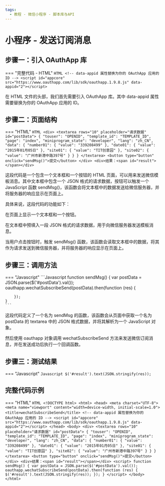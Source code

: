 ```yaml
---
tags:
  - 教程 - 微信小程序 - 脚本库与API
---
```


# 小程序 - 发送订阅消息


## 步骤一：引入 OAuthApp 库
=== "完整代码 - HTML"
    ```HTML
    <!-- data-appid 属性替换为你的 OAuthApp 应用的 ID -->
    <script id="appcore" src="https://www.oauthapp.com/lib/sdk/oauthapp.1.9.8.js" data-appid="2"></script>
    ```

在 HTML 文件的头部，我们首先需要引入 OAuthApp 库。其中 data-appid 属性需要替换为你的 OAuthApp 应用的 ID。


## 步骤二：页面结构
=== "HTML"
    ```HTML
    <div>
        <textarea rows="10" placeholder="请求数据" id="postData">
            {
                "touser": "OPENID",
                "template_id": "TEMPLATE_ID",
                "page": "index",
                "miniprogram_state": "developer",
                "lang": "zh_CN",
                "data": {
                    "number01": {
                        "value": "339208499"
                    },
                    "date01": {
                        "value": "2015年01月05日"
                    },
                    "site01": {
                        "value": "TIT创意园"
                    },
                    "site02": {
                        "value": "广州市新港中路397号"
                    }
                }
            }
        </textarea>
        <button type="button" onclick="sendMsg()">提交</button>
    </div>
    <div>结果：<span id="result"></span></div>
    ```

这段代码是一个包含一个文本框和一个按钮的 HTML 页面，可以用来发送微信模板消息。其中文本框中包含一个 JSON 格式的请求数据，按钮可以触发一个 JavaScript 函数 sendMsg()，该函数会将文本框中的数据发送给微信服务器，并将服务器的响应显示在页面上。

具体来说，这段代码的功能如下：

在页面上显示一个文本框和一个按钮。

在文本框中预填入一段 JSON 格式的请求数据，用于向微信服务器发送模板消息。

当用户点击按钮时，触发 sendMsg() 函数，该函数会读取文本框中的数据，将其作为请求发送到微信服务器，并将服务器的响应显示在页面上。

## 步骤三：调用方法

=== "Javascript"
    ```Javascript
    function sendMsg() {
        var postData = JSON.parse($('#postData').val());
        oauthapp.wechatSubscribeSend(postData).then(function (res) {
            
        });
    }
    ```

这段代码定义了一个名为 sendMsg 的函数，该函数会从页面中获取一个名为 postData 的 textarea 中的 JSON 格式数据，并将其解析为一个 JavaScript 对象。

然后使用 oauthapp 对象调用 wechatSubscribeSend 方法来发送微信订阅消息，并在发送成功后执行一个回调函数。

## 步骤三：测试结果

=== "Javascript"
    ```Javascript
    $('#result').text(JSON.stringify(res));
    ```




## 完整代码示例

=== "HTML"
    ```HTML
    <!DOCTYPE html>
    <html>
    <head>
        <meta charset="UTF-8">
        <meta name="viewport" content="width=device-width, initial-scale=1.0">
        <title>wechatSubscribeSend</title>
        <!-- data-appid 属性替换为你的 OAuthApp 应用的 ID -->
        <script id="appcore" src="https://www.oauthapp.com/lib/sdk/oauthapp.1.9.8.js" data-appid="2"></script>
    </head>
    <body>
        <div>
            <textarea rows="10" placeholder="请求数据" id="postData">
                {
                    "touser": "OPENID",
                    "template_id": "TEMPLATE_ID",
                    "page": "index",
                    "miniprogram_state": "developer",
                    "lang": "zh_CN",
                    "data": {
                        "number01": {
                            "value": "339208499"
                        },
                        "date01": {
                            "value": "2015年01月05日"
                        },
                        "site01": {
                            "value": "TIT创意园"
                        },
                        "site02": {
                            "value": "广州市新港中路397号"
                        }
                    }
                }
            </textarea>
            <button type="button" onclick="sendMsg()">提交</button>
        </div>
        <div>结果：<span id="result"></span></div>
        <script>
            function sendMsg() {
                var postData = JSON.parse($('#postData').val());
                oauthapp.wechatSubscribeSend(postData).then(function (res) {
                    $('#result').text(JSON.stringify(res));
                });
            }
        </script>
    </body>
    </html>
    ```

